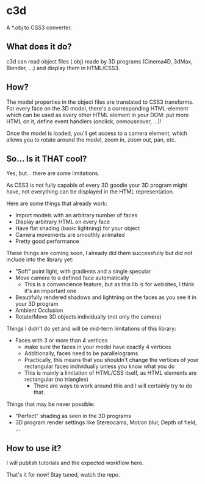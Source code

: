 c3d
====

A *.obj to CSS3 converter.

What does it do?
----------------

c3d can read object files (.obj) made by 3D programs (Cinema4D, 3dMax, Blender, ...) and display them in HTML/CSS3.

How?
----

The model properties in the object files are translated to CSS3 transforms. For every face on the 3D model, there's a corresponding HTML-element which can be used as every other HTML element in your DOM: put more HTML on it, define event handlers (onclick, onmouseover, ...)!

Once the model is loaded, you'll get access to a camera element, which allows you to rotate around the model, zoom in, zoom out, pan, etc.

So... Is it THAT cool?
----------------------

Yes, but... there are some limitations.

As CSS3 is not fully capable of every 3D goodie your 3D program might have, not everything can be displayed in the HTML representation.

Here are some things that already work:
 
 * Import models with an arbitrary number of faces
 * Display arbitrary HTML on every face
 * Have flat shading (basic lightning) for your object
 * Camera movements are smoothly animated
 * Pretty good performance 

These things are coming soon, I already did them successfully but did not include into the library yet:

 * "Soft" point light, with gradients and a single specular
 * Move camera to a defined face automatically
   * This is a convencience feature, but as this lib is for websites, I think it's an important one
 * Beautifully rendered shadows and lightning on the faces as you see it in your 3D program
 * Ambient Occlusion
 * Rotate/Move 3D objects individually (not only the camera)

Things I didn't do yet and will be mid-term limitations of this library:
 
 * Faces with 3 or more than 4 vertices
 	* make sure the faces in your model have exactly 4 vertices
  	* Additionally, faces need to be parallelograms
  	* Practically, this means that you shouldn't change the vertices of your rectangular faces individually unless you know what you do
  	* This is mainly a limitation of HTML/CSS itself, as HTML elements are rectangular (no triangles)
  	  * There are ways to work around this and I will certainly try to do that.

Things that may be never possible:

 * "Perfect" shading as seen in the 3D programs
 * 3D program render settings like Stereocams, Motion blur, Depth of field, ...

How to use it?
--------------

I will publish tutorials and the expected workflow here.


That's it for now! Stay tuned, watch the repo.